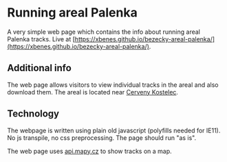 # Running areal Palenka

A very simple web page which contains the info about running areal Palenka tracks.
Live at [https://xbenes.github.io/bezecky-areal-palenka/](https://xbenes.github.io/bezecky-areal-palenka/).

## Additional info

The web page allows visitors to view individual tracks in the areal and also download them. The areal is located near [Cerveny Kostelec](https://en.mapy.cz/s/3sYJe).

## Technology

The webpage is written using plain old javascript (polyfills needed for IE11). No js transpile, no css preprocessing. The page should run "as is".

The web page uses [api.mapy.cz](https://api.mapy.cz/) to show tracks on a map.
